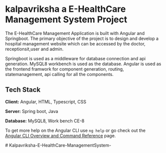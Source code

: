 
# kalpavriksha a E-HealthCare Management System Project

The E-HealthCare Management Application is built with Angular and Springboot. The primary objective of the project is to design and develop a hospital management website which can be accessed by the doctor, receptionsit,user and admin.

Springboot is used as a middleware for database connection and api generation. MySQL8 workbench is used as the database. Angular  is used as the frontend framwork for component generation, routing, statemanagement, api calling for all the components. 

## Tech Stack

**Client:** Angular, HTML, Typescript, CSS

**Server:** Spring boot, Java

**Database:** MySQL8, Work bench CE-8



To get more help on the Angular CLI use `ng help` or go check out the [Angular CLI Overview and Command Reference](https://angular.io/cli) page.

#   K a l p a v r i k s h a - E - H e a l t h C a r e - M a n a g e m e n t S y s t e m -  
 